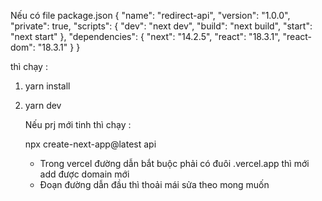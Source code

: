 Nếu có file package.json
{
"name": "redirect-api",
"version": "1.0.0",
"private": true,
"scripts": {
"dev": "next dev",
"build": "next build",
"start": "next start"
},
"dependencies": {
"next": "14.2.5",
"react": "18.3.1",
"react-dom": "18.3.1"
}
}

thì chạy :

1. yarn install
2. yarn dev

   Nếu prj mới tinh
   thì chạy :

   npx create-next-app@latest api

   - Trong vercel đường dẫn bắt buộc phải có đuôi .vercel.app thì mới add được domain mới
   - Đoạn đường dẫn đầu thì thoải mái sửa theo mong muốn
